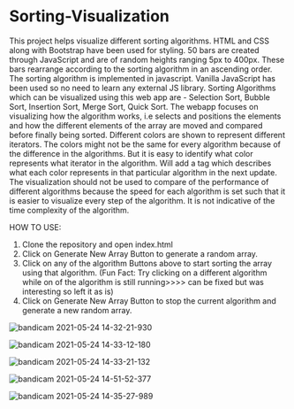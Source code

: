 # Sorting-Visualization
This project helps visualize different sorting algorithms.
HTML and CSS along with Bootstrap have been used for styling.
50 bars are created through JavaScript and are of random heights ranging 5px to 400px.
These bars rearrange according to the sorting algorithm in an ascending order. The sorting algorithm is implemented in javascript.
Vanilla JavaScript has been used so no need to learn any external JS library.
Sorting Algorithms which can be visualized using this web app are - 
Selection Sort, Bubble Sort, Insertion Sort, Merge Sort, Quick Sort.
The webapp focuses on visualizing how the algorithm works, i.e selects and positions the elements and how the different elements of the array are moved and compared before finally being sorted. 
Different colors are shown to represent different iterators. The colors might not be the same for every algorithm because of the difference in the algorithms. But it is easy to identify what color represents what iterator in the algorithm. Will add a tag which describes what each color represents in that particular algorithm in the next update. The visualization should not be used to compare of the performance of different algorithms because the speed for each algorithm is set such that it is easier to visualize every step of the algorithm. It is not indicative of the time complexity of the algorithm. 

HOW TO USE:
1. Clone the repository and open index.html
2. Click on Generate New Array Button to generate a random array. 
3. Click on any of the algorithm Buttons above to start sorting the array using that algorithm. (Fun Fact: Try clicking on a different algorithm while on of the algorithm  is still running>>>> can be fixed but was interesting so left it as is) 
4. Click on Generate New Array Button to stop the current algorithm and generate a new random array. 


![bandicam 2021-05-24 14-32-21-930](https://user-images.githubusercontent.com/62387039/119325898-01be4200-bc9f-11eb-9084-db829cae32b5.jpg)

![bandicam 2021-05-24 14-33-12-180](https://user-images.githubusercontent.com/62387039/119325921-071b8c80-bc9f-11eb-86fd-43cc1c895937.jpg)

![bandicam 2021-05-24 14-33-21-132](https://user-images.githubusercontent.com/62387039/119325945-0d116d80-bc9f-11eb-94c2-dfb153e6eb57.jpg)

![bandicam 2021-05-24 14-51-52-377](https://user-images.githubusercontent.com/62387039/119326528-9b85ef00-bc9f-11eb-8747-ae9eeba4be2c.jpg)

![bandicam 2021-05-24 14-35-27-989](https://user-images.githubusercontent.com/62387039/119325970-113d8b00-bc9f-11eb-9b0f-d55efcf72f40.jpg)
